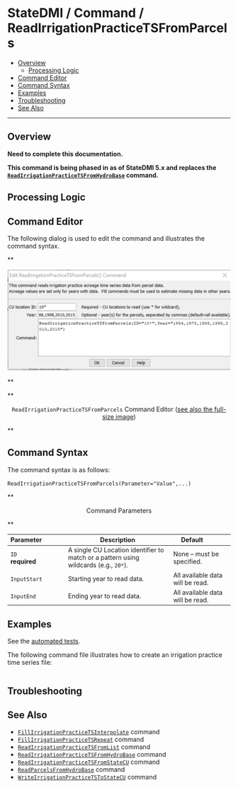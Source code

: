 # StateDMI / Command / ReadIrrigationPracticeTSFromParcels #

* [Overview](#overview)
	+ [Processing Logic](#processing-logic)
* [Command Editor](#command-editor)
* [Command Syntax](#command-syntax)
* [Examples](#examples)
* [Troubleshooting](#troubleshooting)
* [See Also](#see-also)

-------------------------

## Overview ##

**Need to complete this documentation.**

**This command is being phased in as of StateDMI 5.x and replaces the
[`ReadIrrigationPracticeTSFromHydroBase`](../ReadIrrigationPracticeTSFromHydroBase/ReadIrrigationPracticeTSFromHydroBase.md) command.**

## Processing Logic ##

## Command Editor ##

The following dialog is used to edit the command and illustrates the command syntax.

**<p style="text-align: center;">
![ReadIrrigationPracticeTSFromParcels](ReadIrrigationPracticeTSFromParcels.png)
</p>**

**<p style="text-align: center;">
`ReadIrrigationPracticeTSFromParcels` Command Editor (<a href="../ReadIrrigationPracticeTSFromParcels.png">see also the full-size image</a>)
</p>**

## Command Syntax ##

The command syntax is as follows:

```text
ReadIrrigationPracticeTSFromParcels(Parameter="Value",...)
```
**<p style="text-align: center;">
Command Parameters
</p>**

| **Parameter**&nbsp;&nbsp;&nbsp;&nbsp;&nbsp;&nbsp;&nbsp;&nbsp;&nbsp;&nbsp;&nbsp;&nbsp; | **Description** | **Default**&nbsp;&nbsp;&nbsp;&nbsp;&nbsp;&nbsp;&nbsp;&nbsp;&nbsp;&nbsp; |
| --------------|-----------------|----------------- |
| `ID` <br>**required** | A single CU Location identifier to match or a pattern using wildcards (e.g., `20*`). | None – must be specified. |
| `InputStart` | Starting year to read data. | All available data will be read. |
| `InputEnd` | Ending year to read data. | All available data will be read. |

## Examples ##

See the [automated tests](https://github.com/OpenCDSS/cdss-app-statedmi-test/tree/master/test/regression/commands/ReadIrrigationPracticeTSFromParcels).

The following command file illustrates how to create an irrigation practice time series file:

```
```

## Troubleshooting ##

## See Also ##

* [`FillIrrigationPracticeTSInterpolate`](../FillIrrigationPracticeTSInterpolate/FillIrrigationPracticeTSInterpolate.md) command
* [`FillIrrigationPracticeTSRepeat`](../FillIrrigationPracticeTSRepeat/FillIrrigationPracticeTSRepeat.md) command
* [`ReadIrrigationPracticeTSFromList`](../ReadIrrigationPracticeTSFromList/ReadIrrigationPracticeTSFromList.md) command
* [`ReadIrrigationPracticeTSFromHydroBase`](../ReadIrrigationPracticeTSFromHydroBase/ReadIrrigationPracticeTSFromHydroBase.md) command
* [`ReadIrrigationPracticeTSFromStateCU`](../ReadIrrigationPracticeTSFromStateCU/ReadIrrigationPracticeTSFromStateCU.md) command
* [`ReadParcelsFromHydroBase`](../ReadParcelsFromHydroBase/ReadParcelsFromHydroBase.md) command
* [`WriteIrrigationPracticeTSToStateCU`](../WriteIrrigationPracticeTSToStateCU/WriteIrrigationPracticeTSToStateCU.md) command
